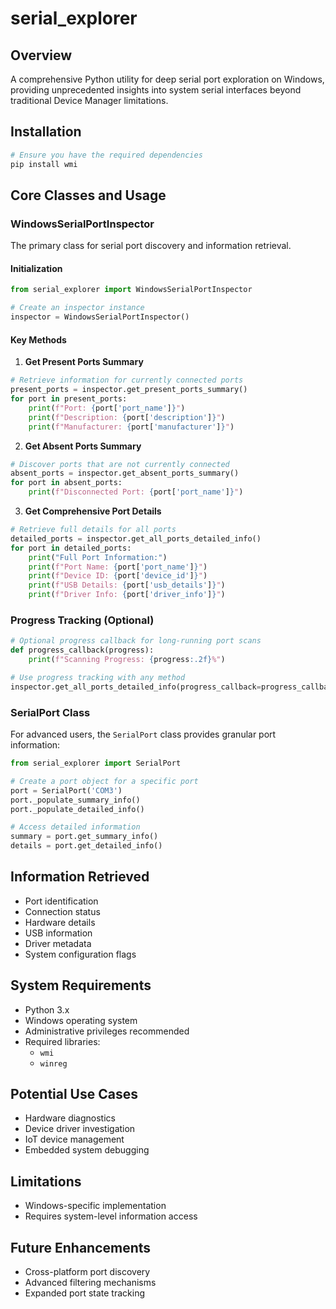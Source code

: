 # serial_explorer

## Overview
A comprehensive Python utility for deep serial port exploration on Windows, providing unprecedented insights into system serial interfaces beyond traditional Device Manager limitations.

## Installation
```bash
# Ensure you have the required dependencies
pip install wmi
```

## Core Classes and Usage

### WindowsSerialPortInspector
The primary class for serial port discovery and information retrieval.

#### Initialization
```python
from serial_explorer import WindowsSerialPortInspector

# Create an inspector instance
inspector = WindowsSerialPortInspector()
```

#### Key Methods

1. **Get Present Ports Summary**
```python
# Retrieve information for currently connected ports
present_ports = inspector.get_present_ports_summary()
for port in present_ports:
    print(f"Port: {port['port_name']}")
    print(f"Description: {port['description']}")
    print(f"Manufacturer: {port['manufacturer']}")
```

2. **Get Absent Ports Summary**
```python
# Discover ports that are not currently connected
absent_ports = inspector.get_absent_ports_summary()
for port in absent_ports:
    print(f"Disconnected Port: {port['port_name']}")
```

3. **Get Comprehensive Port Details**
```python
# Retrieve full details for all ports
detailed_ports = inspector.get_all_ports_detailed_info()
for port in detailed_ports:
    print("Full Port Information:")
    print(f"Port Name: {port['port_name']}")
    print(f"Device ID: {port['device_id']}")
    print(f"USB Details: {port['usb_details']}")
    print(f"Driver Info: {port['driver_info']}")
```

### Progress Tracking (Optional)
```python
# Optional progress callback for long-running port scans
def progress_callback(progress):
    print(f"Scanning Progress: {progress:.2f}%")

# Use progress tracking with any method
inspector.get_all_ports_detailed_info(progress_callback=progress_callback)
```

### SerialPort Class
For advanced users, the `SerialPort` class provides granular port information:

```python
from serial_explorer import SerialPort

# Create a port object for a specific port
port = SerialPort('COM3')
port._populate_summary_info()
port._populate_detailed_info()

# Access detailed information
summary = port.get_summary_info()
details = port.get_detailed_info()
```

## Information Retrieved
- Port identification
- Connection status
- Hardware details
- USB information
- Driver metadata
- System configuration flags

## System Requirements
- Python 3.x
- Windows operating system
- Administrative privileges recommended
- Required libraries: 
  - `wmi`
  - `winreg`

## Potential Use Cases
- Hardware diagnostics
- Device driver investigation
- IoT device management
- Embedded system debugging

## Limitations
- Windows-specific implementation
- Requires system-level information access

## Future Enhancements
- Cross-platform port discovery
- Advanced filtering mechanisms
- Expanded port state tracking